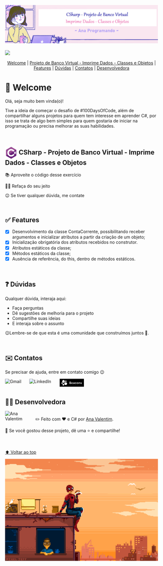 ![banner CSharp - Projeto de Banco Virtual - Imprime Dados - Classes e Objetos](https://github.com/AnaProgramando/CSharp_Banco-Virtual-Imprime-Dados-Classes-E-Objetos/blob/6a9262184742f334e1dd7e8ab6b8b8537f826b7e/CSharp_Banco-Virtual-Imprime-Dados-Classes-E-Objetos.png)
----

<img src="https://img.shields.io/static/v1?label=Status&message=complete&color=32CD32&style=for-the-badge"/>

<p align="center">
 <a href="#-welcome">Welcome</a> | 
 <a href="#-csharp---projeto-de-banco-virtual---imprime-dados---classes-e-objetos">Projeto de Banco Virtual - Imprime Dados - Classes e Objetos</a> |  
 <a href="#-features">Features</a> |  
 <a href="#-d%C3%BAvidas">Dúvidas</a> | 
 <a href="#%EF%B8%8F-contatos">Contatos</a> | 
 <a href="#%EF%B8%8F-desenvolvedora">Desenvolvedora</a>
</p>

# 🤗 Welcome

Olá, seja muito bem vinda(o)! 

Tive a ideia de começar o desafio de #100DaysOfCode, além de compartilhar alguns projetos para quem tem interesse em aprender C#, por isso se trata de algo bem simples para quem gostaria de iniciar na programação ou precisa melhorar as suas habilidades.

<br>

## <img align="center" alt="Ana-Csharp" height="40" src="https://raw.githubusercontent.com/devicons/devicon/master/icons/csharp/csharp-original.svg"> CSharp - Projeto de Banco Virtual - Imprime Dados - Classes e Objetos

📚 Aproveite o código desse exercício

👩‍💻 Refaça do seu jeito

😉 Se tiver qualquer dúvida, me contate

<br>

## ✅ Features

- [X] Desenvolvimento da classe ContaCorrente, possibilitando receber argumentos e inicializar atributos a partir da criação de um objeto;
- [X] Inicialização obrigatória dos atributos recebidos no construtor.
- [X] Atributos estáticos da classe;
- [X] Métodos estáticos da classe;
- [X] Ausência de referência, do this, dentro de métodos estáticos.

<br>

## ❓ Dúvidas

Qualquer dúvida, interaja aqui:
  * Faça perguntas
  * Dê sugestões de melhoria para o projeto
  * Compartilhe suas ideias
  * E interaja sobre o assunto

😉Lembre-se de que esta é uma comunidade que construímos juntos 💪.

<br>

## ✉️ Contatos

Se precisar de ajuda, entre em contato comigo 😉

[<img align="left" alt="Gmail" width="80px" src="https://img.shields.io/badge/Gmail-D14836?style=for-the-badge&logo=gmail&logoColor=white"/>](mailto:anabe.valentim@gmail.com)
[<img align="left" alt="LinkedIn" width="100px" src="https://img.shields.io/badge/LinkedIn-0077B5?style=for-the-badge&logo=linkedin&logoColor=white"/>](https://www.linkedin.com/in/ana-beatriz-valentim)
[<img align="left" alt="Beacons" width="80px" src="https://github.com/AnaProgramando/AnaProgramando/blob/31ac40741768033915a37ec0f949984bf6aad2d1/beacons_logo.png"/>](https://beacons.page/anaprogramando)

<br>
<br>

## 🙋‍♀️ Desenvolvedora

<div>
  <img align="left" alt="Ana Valentim" width="100px" src="https://avatars.githubusercontent.com/u/31097110?v=4"/>
</div>

<br>
✏️ Feito com ❤️ e C# por <a href="https://github.com/AnaProgramando">Ana Valentim</a>.

💙 Se você gostou desse projeto, dê uma ⭐ e compartilhe!


<br><br>
[⬆ Voltar ao top](https://github.com/AnaProgramando/CSharp_Banco-Virtual-Imprime-Dados-Classes-E-Objetos/blob/main/README.md#) <br>


<div>
  <img align="center" alt="Pixel-Art" width="1000px" src="https://github.com/AnaProgramando/CSharp_Banco-Virtual-Imprime-Dados-Classes-E-Objetos/blob/6a9262184742f334e1dd7e8ab6b8b8537f826b7e/spyder%20man.gif"/>
</div>
